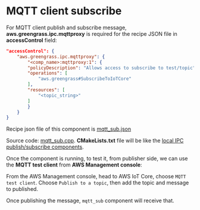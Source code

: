 # MQTT client subscribe
For MQTT client publish and subscribe message, **aws.greengrass.ipc.mqttproxy** is required for the recipe JSON file in **accessControl** field:

```json
"accessControl": {
    "aws.greengrass.ipc.mqttproxy": {
        "<comp_name>:mqttproxy:1": {
        "policyDescription": "Allows access to subscribe to test/topic",
        "operations": [
            "aws.greengrass#SubscribeToIoTCore"
        ],
        "resources": [
            "<topic_string>"
        ]
        }
    }
}
```

Recipe json file of this component is [mqtt_sub.json](mqtt_sub.json)

Source code: [mqtt_sub.cpp](mqtt_sub.cpp). **CMakeLists.txt** file will be like the [local IPC publish/subscribe components]().

Once the component is running, to test it, from publisher side, we can use the **MQTT test client** from **AWS Management console**:

From the AWS Management console, head to AWS IoT Core, choose ``MQTT test client``. Choose ``Publish to a topic``, then add the topic and message to published. 

Once publishing the message, ``mqtt_sub`` component will receive that.
